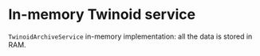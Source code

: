 # In-memory Twinoid service

`TwinoidArchiveService` in-memory implementation: all the data is stored in RAM.
